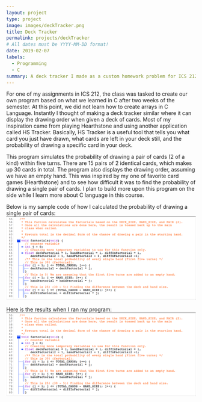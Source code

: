 ```yaml
---
layout: project
type: project
image: images/deckTracker.png
title: Deck Tracker
permalink: projects/deckTracker
# All dates must be YYYY-MM-DD format!
date: 2019-02-07
labels:
  - Programming
  - C
summary: A deck tracker I made as a custom homework problem for ICS 212
---
```


For one of my assignments in ICS 212, the class was tasked to create our own program based on what we learned in C after two weeks of the semester. At this point, we did not learn how to create arrays in C Language. Instantly I thought of making a deck tracker similar where it can display the drawing order when given a deck of cards. Most of my inspiration came from playing Hearthstone and using another application called HS Tracker. Basically, HS Tracker is a useful tool that tells you what card you just have drawn, what cards are left in your deck still, and the probability of drawing a specific card in your deck.

This program simulates the probability of drawing a pair of cards (2 of a kind) within five turns. There are 15 pairs of 2 identical cards, which makes up 30 cards in total. The program also displays the drawing order, assuming we have an empty hand. This was inspired by my one of favorite card games (Hearthstone) and to see how difficult it was to find the probability of drawing a single pair of cards. I plan to build more upon this program on the side while I learn more about C language in this course.

Below is my sample code of how I calculated the probability of drawing a single pair of cards:
<a href = "../images/webPage_Screenshot.png" target="_blank" >
    <img class="ui image" src="../images/deckTracker.png">
</a>

Here is the results when I ran my program:
<a href = "../images/webPage_Screenshot.png" target="_blank" >
    <img class="ui image" src="../images/deckTracker.png">
</a>
